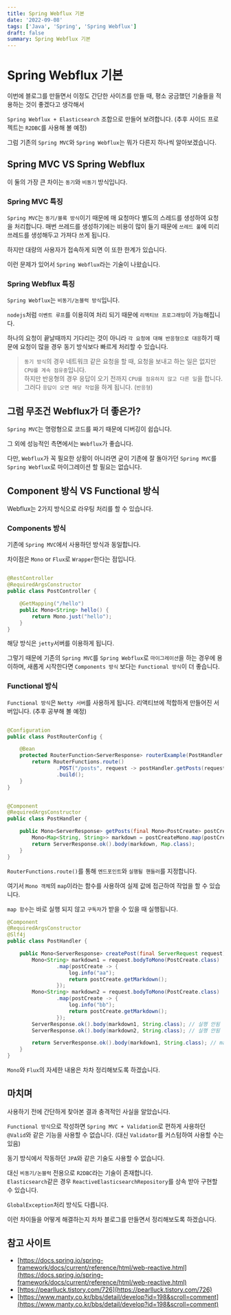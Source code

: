 ```yaml
---
title: Spring Webflux 기본
date: '2022-09-08'
tags: ['Java', 'Spring', 'Spring Webflux']
draft: false
summary: Spring Webflux 기본
---
```


# Spring Webflux 기본

이번에 블로그를 만들면서 이정도 간단한 사이즈를 만들 때, 평소 궁금했던 기술들을 적용하는 것이 좋겠다고 생각해서

`Spring Webflux + Elasticsearch` 조합으로 만들어 보려합니다. (추후 사이드 프로젝트는 `R2DBC`를 사용해 볼 예정)

그럼 기존의 `Spring MVC`와 `Spring Webflux`는 뭐가 다른지 하나씩 알아보겠습니다.

## Spring MVC VS Spring Webflux

이 둘의 가장 큰 차이는 `동기`와 `비동기` 방식입니다.

### Spring MVC 특징

`Spring MVC`는 `동기/블록 방식`이기 때문에 매 요청마다 별도의 스레드를 생성하여 요청을 처리합니다.
매번 쓰레드를 생성하기에는 비용이 많이 들기 때문에 `쓰레드 풀`에 미리 쓰레드를 생성해두고 가져다 쓰게 됩니다.

하지만 대량의 사용자가 접속하게 되면 이 또한 한계가 있습니다.

이런 문제가 있어서 `Spring Webflux`라는 기술이 나왔습니다.

### Spring Webflux 특징

`Spring Webflux`는 `비동기/논블럭 방식`입니다.

`nodejs`처럼 `이벤트 루프`를 이용히여 처리 되기 때문에 `리액티브 프로그래밍`이 가능해집니다.

하나의 요청이 끝날때까지 기다리는 것이 아니라 `각 요청에 대해 반응형으로 대응`하기 때문에 요청이 많을 경우
동기 방식보다 빠르게 처리할 수 있습니다.

> `동기 방식`의 경우 네트워크 같은 요청을 할 때, 요청을 보내고 하는 일은 없지만 `CPU를 계속 점유중`입니다.  
> 하지만 반응형의 경우 응답이 오기 전까지 `CPU를 점유하지 않고 다른 일`을 합니다. 그러다 `응답이 오면 해당 작업`을 하게 됩니다. (`반응형`)

## 그럼 무조건 Webflux가 더 좋은가?

`Spring MVC`는 명령형으로 코드를 짜기 때문에 디버깅이 쉽습니다.

그 외에 성능적인 측면에서는 `Webflux`가 좋습니다.

다만, `Webflux`가 꼭 필요한 상황이 아니라면 굳이 기존에 잘 돌아가던 `Spring MVC`를 `Spring Webflux`로 마이그레이션 할 필요는 없습니다.

## Component 방식 VS Functional 방식

Webflux는 2가지 방식으로 라우팅 처리를 할 수 있습니다.

### Components 방식

기존에 `Spring MVC`에서 사용하던 방식과 동일합니다.

차이점은 `Mono` or `Flux`로 `Wrapper`한다는 점입니다.

```java

@RestController
@RequiredArgsConstructor
public class PostController {

    @GetMapping("/hello")
    public Mono<String> hello() {
        return Mono.just("hello");
    }
}
```

해당 방식은 `jetty`서버를 이용하게 됩니다.

그렇기 때문에 기존의 `Spring MVC`를 `Spring Webflux`로 `마이그레이션`을 하는 경우에 용이하며,
새롭게 시작한다면 `Components 방식` 보다는 `Functional 방식`이 더 좋습니다.

### Functional 방식

`Functional 방식`은 `Netty 서버`를 사용하게 됩니다. 리액티브에 적합하게 만들어진 서버입니다. (추후 공부해 볼 예정)

```java

@Configuration
public class PostRouterConfig {

    @Bean
    protected RouterFunction<ServerResponse> routerExample(PostHandler postHandler) {
        return RouterFunctions.route()
                .POST("/posts", request -> postHandler.getPosts(request.bodyToMono(PostCreate.class)))
                .build();
    }
}
```

```java

@Component
@RequiredArgsConstructor
public class PostHandler {

    public Mono<ServerResponse> getPosts(final Mono<PostCreate> postCreateMono) {
        Mono<Map<String, String>> markdown = postCreateMono.map(postCreate -> Map.of("markdown", postCreate.getMarkdown()));
        return ServerResponse.ok().body(markdown, Map.class);
    }
}
```

`RouterFunctions.route()`를 통해 `엔드포인트`와 `실행될 핸들러`를 지정합니다.

여기서 `Mono 객체`의 `map`이라는 함수를 사용하여 실제 값에 접근하여 작업을 할 수 있습니다.

`map 함수`는 바로 실행 되지 않고 `구독자`가 받을 수 있을 때 실행됩니다.

```java
@Component
@RequiredArgsConstructor
@Slf4j
public class PostHandler {

    public Mono<ServerResponse> createPost(final ServerRequest request) {
        Mono<String> markdown1 = request.bodyToMono(PostCreate.class)
                .map(postCreate -> {
                    log.info("aa");
                    return postCreate.getMarkdown();
                });
        Mono<String> markdown2 = request.bodyToMono(PostCreate.class)
                .map(postCreate -> {
                    log.info("bb");
                    return postCreate.getMarkdown();
                });
        ServerResponse.ok().body(markdown1, String.class); // 실행 안됨
        ServerResponse.ok().body(markdown2, String.class); // 실행 안됨

        return ServerResponse.ok().body(markdown1, String.class); // markdown1 map함수 실행 됨
    }
}
```

`Mono`와 `Flux`의 자세한 내용은 차차 정리해보도록 하겠습니다.

## 마치며

사용하기 전에 간단하게 찾아본 결과 충격적인 사실을 알았습니다.

`Functional 방식`으로 작성하면 `Spring MVC + Validation`로 편하게 사용하던 `@Valid`와 같은 기능을 사용할 수 없습니다.
(대신 `Validator`를 커스텀하여 사용할 수는 있음)

동기 방식에서 작동하던 `JPA`와 같은 기술도 사용할 수 없습니다.

대신 `비동기/논블럭` 전용으로 `R2DBC`라는 기술이 존재합니다.  
`Elasticsearch`같은 경우 `ReactiveElasticsearchRepository`를 상속 받아 구현할 수 있습니다.

`GlobalException`처리 방식도 다릅니다.

이런 차이들을 어떻게 해결하는지 차차 블로그를 만들면서 정리해보도록 하겠습니다.

## 참고 사이트

- [https://docs.spring.io/spring-framework/docs/current/reference/html/web-reactive.html](https://docs.spring.io/spring-framework/docs/current/reference/html/web-reactive.html)
- [https://pearlluck.tistory.com/726](https://pearlluck.tistory.com/726)
- [https://www.manty.co.kr/bbs/detail/develop?id=198&scroll=comment](https://www.manty.co.kr/bbs/detail/develop?id=198&scroll=comment)
